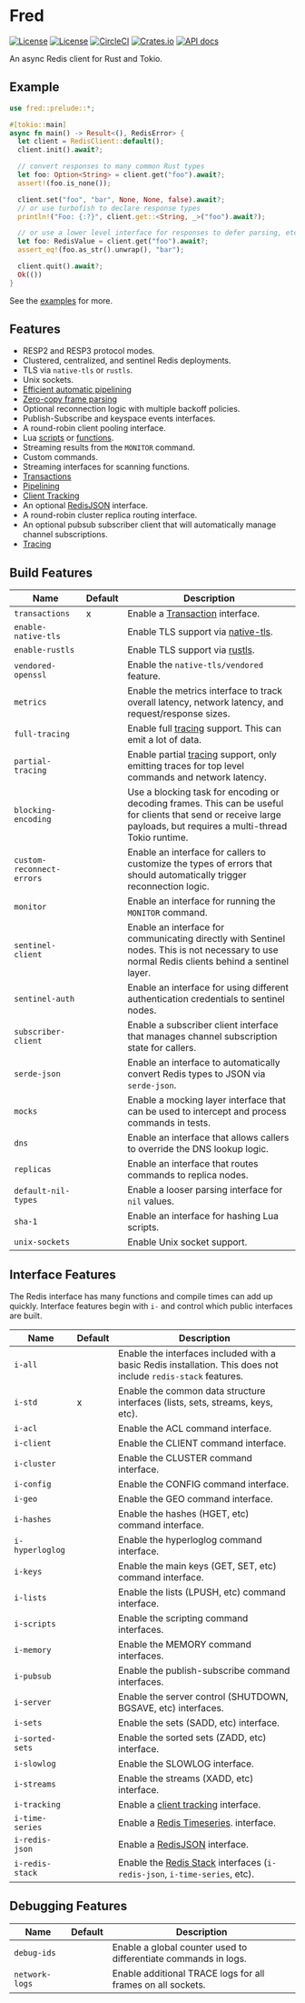Fred
====

[![License](https://img.shields.io/badge/license-MIT-blue.svg)](https://opensource.org/licenses/MIT)
[![License](https://img.shields.io/badge/License-Apache%202.0-blue.svg)](https://opensource.org/licenses/Apache-2.0)
[![CircleCI](https://circleci.com/gh/aembke/fred.rs/tree/main.svg?style=svg)](https://circleci.com/gh/aembke/fred.rs/tree/main)
[![Crates.io](https://img.shields.io/crates/v/fred.svg)](https://crates.io/crates/fred)
[![API docs](https://docs.rs/fred/badge.svg)](https://docs.rs/fred)

An async Redis client for Rust and Tokio.

## Example

```rust
use fred::prelude::*;

#[tokio::main]
async fn main() -> Result<(), RedisError> {
  let client = RedisClient::default();
  client.init().await?;

  // convert responses to many common Rust types
  let foo: Option<String> = client.get("foo").await?;
  assert!(foo.is_none());

  client.set("foo", "bar", None, None, false).await?;
  // or use turbofish to declare response types
  println!("Foo: {:?}", client.get::<String, _>("foo").await?);

  // or use a lower level interface for responses to defer parsing, etc
  let foo: RedisValue = client.get("foo").await?;
  assert_eq!(foo.as_str().unwrap(), "bar");

  client.quit().await?;
  Ok(())
}
```

See the [examples](https://github.com/aembke/fred.rs/tree/main/examples) for more.

## Features

* RESP2 and RESP3 protocol modes.
* Clustered, centralized, and sentinel Redis deployments.
* TLS via `native-tls` or `rustls`.
* Unix sockets.
* [Efficient automatic pipelining](bin/benchmark)
* [Zero-copy frame parsing](https://github.com/aembke/redis-protocol.rs)
* Optional reconnection logic with multiple backoff policies.
* Publish-Subscribe and keyspace events interfaces.
* A round-robin client pooling interface.
* Lua [scripts](https://redis.io/docs/interact/programmability/eval-intro/)
  or [functions](https://redis.io/docs/interact/programmability/functions-intro/).
* Streaming results from the `MONITOR` command.
* Custom commands.
* Streaming interfaces for scanning functions.
* [Transactions](https://redis.io/docs/interact/transactions/)
* [Pipelining](https://redis.io/topics/pipelining)
* [Client Tracking](https://redis.io/docs/manual/client-side-caching/)
* An optional [RedisJSON](https://github.com/RedisJSON/RedisJSON) interface.
* A round-robin cluster replica routing interface.
* An optional pubsub subscriber client that will automatically manage channel subscriptions.
* [Tracing](https://github.com/tokio-rs/tracing)

## Build Features

| Name                      | Default | Description                                                                                                                                                         |
|---------------------------|---------|---------------------------------------------------------------------------------------------------------------------------------------------------------------------|
| `transactions`            | x       | Enable a [Transaction](https://redis.io/docs/interact/transactions/) interface.                                                                                     |
| `enable-native-tls`       |         | Enable TLS support via [native-tls](https://crates.io/crates/native-tls).                                                                                           |
| `enable-rustls`           |         | Enable TLS support via [rustls](https://crates.io/crates/rustls).                                                                                                   |
| `vendored-openssl`        |         | Enable the `native-tls/vendored` feature.                                                                                                                           |
| `metrics`                 |         | Enable the metrics interface to track overall latency, network latency, and request/response sizes.                                                                 |
| `full-tracing`            |         | Enable full [tracing](./src/trace/README.md) support. This can emit a lot of data.                                                                                  |
| `partial-tracing`         |         | Enable partial [tracing](./src/trace/README.md) support, only emitting traces for top level commands and network latency.                                           |
| `blocking-encoding`       |         | Use a blocking task for encoding or decoding frames. This can be useful for clients that send or receive large payloads, but requires a multi-thread Tokio runtime. |
| `custom-reconnect-errors` |         | Enable an interface for callers to customize the types of errors that should automatically trigger reconnection logic.                                              |
| `monitor`                 |         | Enable an interface for running the `MONITOR` command.                                                                                                              |
| `sentinel-client`         |         | Enable an interface for communicating directly with Sentinel nodes. This is not necessary to use normal Redis clients behind a sentinel layer.                      |
| `sentinel-auth`           |         | Enable an interface for using different authentication credentials to sentinel nodes.                                                                               |
| `subscriber-client`       |         | Enable a subscriber client interface that manages channel subscription state for callers.                                                                           |
| `serde-json`              |         | Enable an interface to automatically convert Redis types to JSON via `serde-json`.                                                                                  |
| `mocks`                   |         | Enable a mocking layer interface that can be used to intercept and process commands in tests.                                                                       |
| `dns`                     |         | Enable an interface that allows callers to override the DNS lookup logic.                                                                                           |
| `replicas`                |         | Enable an interface that routes commands to replica nodes.                                                                                                          |
| `default-nil-types`       |         | Enable a looser parsing interface for `nil` values.                                                                                                                 |
| `sha-1`                   |         | Enable an interface for hashing Lua scripts.                                                                                                                        |
| `unix-sockets`            |         | Enable Unix socket support.                                                                                                                                         |

## Interface Features

The Redis interface has many functions and compile times can add up quickly. Interface features begin with `i-` and
control which public interfaces are built.

| Name            | Default | Description                                                                                                   |
|-----------------|---------|---------------------------------------------------------------------------------------------------------------|
| `i-all`         |         | Enable the interfaces included with a basic Redis installation. This does not include `redis-stack` features. |
| `i-std`         | x       | Enable the common data structure interfaces (lists, sets, streams, keys, etc).                                |
| `i-acl`         |         | Enable the ACL command interface.                                                                             |
| `i-client`      |         | Enable the CLIENT command interface.                                                                          |
| `i-cluster`     |         | Enable the CLUSTER command interface.                                                                         |
| `i-config`      |         | Enable the CONFIG command interface.                                                                          |
| `i-geo`         |         | Enable the GEO command interface.                                                                             |
| `i-hashes`      |         | Enable the hashes (HGET, etc) command interface.                                                              |
| `i-hyperloglog` |         | Enable the hyperloglog command interface.                                                                     |
| `i-keys`        |         | Enable the main keys (GET, SET, etc) command interface.                                                       |
| `i-lists`       |         | Enable the lists (LPUSH, etc) command interface.                                                              |
| `i-scripts`     |         | Enable the scripting command interfaces.                                                                      |
| `i-memory`      |         | Enable the MEMORY command interfaces.                                                                         |
| `i-pubsub`      |         | Enable the publish-subscribe command interfaces.                                                              |
| `i-server`      |         | Enable the server control (SHUTDOWN, BGSAVE, etc) interfaces.                                                 |
| `i-sets`        |         | Enable the sets (SADD, etc) interface.                                                                        |
| `i-sorted-sets` |         | Enable the sorted sets (ZADD, etc) interface.                                                                 |
| `i-slowlog`     |         | Enable the SLOWLOG interface.                                                                                 |
| `i-streams`     |         | Enable the streams (XADD, etc) interface.                                                                     |
| `i-tracking`    |         | Enable a [client tracking](https://redis.io/docs/manual/client-side-caching/) interface.                      |
| `i-time-series` |         | Enable a [Redis Timeseries](https://redis.io/docs/data-types/timeseries/).  interface.                        |
| `i-redis-json`  |         | Enable a [RedisJSON](https://github.com/RedisJSON/RedisJSON) interface.                                       |
| `i-redis-stack` |         | Enable the [Redis Stack](https://github.com/redis-stack) interfaces (`i-redis-json`, `i-time-series`, etc).   |

## Debugging Features

| Name           | Default | Description                                                     |
|----------------|---------|-----------------------------------------------------------------|
| `debug-ids`    |         | Enable a global counter used to differentiate commands in logs. |
| `network-logs` |         | Enable additional TRACE logs for all frames on all sockets.     |
